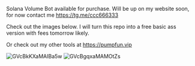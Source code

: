 Solana Volume Bot available for purchase. Will be up on my website soon, for now contact me https://tg.me/ccc666333


Check out the images below. I will turn this repo into a free basic ass version with fees tomorrow likely.


Or check out my other tools at https://pumpfun.vip


![GVcBkKXaMAIBa5w](https://github.com/user-attachments/assets/f35337f2-13a4-454c-ba20-4f50df0e104a)
![GVcBgqxaMAMOtZs](https://github.com/user-attachments/assets/a68e0817-0173-4041-995b-07b8f08cd487)
